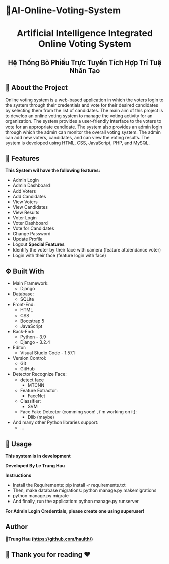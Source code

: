 # 📃AI-Online-Voting-System
 <h1 align="center">Artificial Intelligence Integrated Online Voting System</h1> 
 <h2 align="center">Hệ Thống Bỏ Phiếu Trực Tuyến Tích Hợp Trí Tuệ Nhân Tạo</h2> 

## :star2: About the Project

  Online voting system is a web-based application in which the voters login to the system through their credentials and vote for their desired candidates by selecting them from the list of candidates. The main aim of this project is to develop an online voting system to manage the voting activity for an organization. The system provides a user-friendly interface to the voters to vote for an appropriate candidate. The system also provides an admin login through which the admin can monitor the overall voting system. The admin can add new voters, candidates, and can view the voting results. The system is developed using HTML, CSS, JavaScript, PHP, and MySQL.

## :star2: Features

  **This System wil have the following features:**
  - Admin Login
  - Admin Dashboard
  - Add Voters
  - Add Candidates
  - View Voters
  - View Candidates
  - View Results
  - Voter Login
  - Voter Dashboard
  - Vote for Candidates
  - Change Password
  - Update Profile
  - Logout
  **Special Features**
  - Identify the voter by their face with camera (feature attdendance voter)
  - Login with their face (feature login with face)


## :gear: Built With

- Main Framework:
  - Django
- Database:
  - SQLite
- Front-End:
  - HTML
  - CSS
  - Bootstrap 5
  - JavaScript
- Back-End:
  - Python - 3.9
  - Django - 3.2.4
- Editor:
  - Visual Studio Code - 1.57.1
- Version Control:
  - Git
  - GitHub
- Detector Recognize Face:
  - detect face
    - MTCNN
  - Feature Extractor:
    - FaceNet
  - Classifier:
    - SVM 
  - Face Fake Detector (comming soon! , i'm working on it):
    - Dlib (maybe)
- And many other Python libraries support:
  - ...


## 🚀 Usage
  **This system is in development**

  **Developed By Le Trung Hau**

  **Instructions**
  - Install the Requirements: pip install -r requirements.txt
  - Then, make database migrations: python manage.py makemigrations
  - python manage.py migrate
  - And finally, run the application: python manage.py runserver


  **For Admin Login Credentials, please create one using superuser!**
## Author

👤**Trung Hau (https://github.com/haulth/)**


## 🤝 Thank you for reading ❤️
